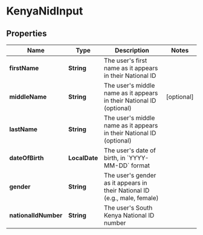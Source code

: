 

# KenyaNidInput


## Properties

| Name | Type | Description | Notes |
|------------ | ------------- | ------------- | -------------|
|**firstName** | **String** | The user&#39;s first name as it appears in their National ID |  |
|**middleName** | **String** | The user&#39;s middle name as it appears in their National ID (optional) |  [optional] |
|**lastName** | **String** | The user&#39;s middle name as it appears in their National ID (optional) |  |
|**dateOfBirth** | **LocalDate** | The user&#39;s date of birth, in &#x60;YYYY-MM-DD&#x60; format |  |
|**gender** | **String** | The user&#39;s gender as it appears in their National ID (e.g., male, female) |  |
|**nationalIdNumber** | **String** | The user&#39;s South Kenya National ID number |  |



